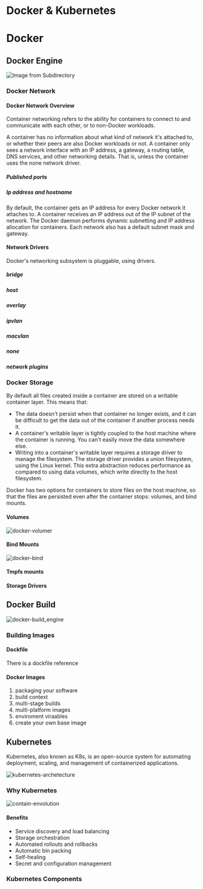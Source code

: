 # Docker & Kubernetes

# Docker

## Docker Engine
![Image from Subdirectory](images/docker.png)
### Docker Network
#### Docker Network Overview

 Container networking refers to the ability for containers to connect to and communicate with each other, or to non-Docker workloads.

 A container has no information about what kind of network it's attached to, or whether their peers are also Docker workloads or not. A container only sees a network interface with an IP address, a gateway, a routing table, DNS services, and other networking details. That is, unless the container uses the none network driver.

##### Published ports
##### Ip address and hostname

By default, the container gets an IP address for every Docker network it attaches to. A container receives an IP address out of the IP subnet of the network. The Docker daemon performs dynamic subnetting and IP address allocation for containers. Each network also has a default subnet mask and gateway.

#### Network Drivers

Docker's networking subsystem is pluggable, using drivers.

##### bridge
##### host
##### overlay
##### ipvlan
##### macvlan
##### none
##### network plugins

### Docker Storage

By default all files created inside a container are stored on a writable container layer. This means that:

* The data doesn't persist when that container no longer exists, and it can be difficult to get the data out of the container if another process needs it.
* A container's writable layer is tightly coupled to the host machine where the container is running. You can't easily move the data somewhere else.
* Writing into a container's writable layer requires a storage driver to manage the filesystem. The storage driver provides a union filesystem, using the Linux kernel. This extra abstraction reduces performance as compared to using data volumes, which write directly to the host filesystem.

Docker has two options for containers to store files on the host machine, so that the files are persisted even after the container stops: volumes, and bind mounts.



#### Volumes

![docker-volumer](images/docker-types-of-volume.png)
#### Bind Mounts

![docker-bind](images/docker-types-of-bind.png)

#### Tmpfs mounts


#### Storage Drivers


## Docker Build

![docker-build_engine](images/docker-types-of-bind.png)

### Building Images

#### Dockfile
There is a dockfile reference

#### Docker Images
1. packaging your software
2. build context
3. multi-stage builds
4. multi-platform images
5. enviroment viraables
6. create your own base image


## Kubernetes
Kubernetes, also known as K8s, is an open-source system for automating deployment, scaling, and management of containerized applications.

![kubernetes-archetecture](images/kubernetes.png)

### Why Kubernetes

![contain-envolution](images/container_evolution.svg)

#### Benefits
* Service discovery and load balancing
* Storage orchestration
* Automated rollouts and rollbacks
* Automatic bin packing
* Self-healing
* Secret and configuration management

### Kubernetes Components


